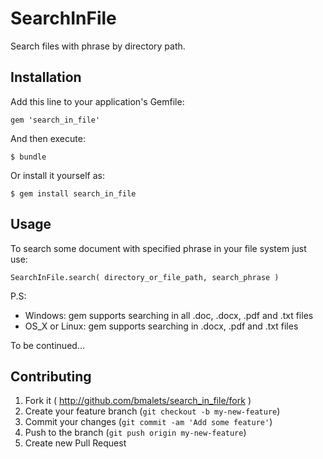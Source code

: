 # SearchInFile

Search files with phrase by directory path.

## Installation

Add this line to your application's Gemfile:

    gem 'search_in_file'

And then execute:

    $ bundle

Or install it yourself as:

    $ gem install search_in_file

## Usage

To search some document with specified phrase in your file system just use:

	SearchInFile.search( directory_or_file_path, search_phrase )

P.S:       
  - Windows: gem supports searching in all .doc, .docx, .pdf and .txt files 
  - OS_X or Linux: gem supports searching in .docx, .pdf and .txt files

To be continued...

## Contributing

1. Fork it ( http://github.com/bmalets/search_in_file/fork )
2. Create your feature branch (`git checkout -b my-new-feature`)
3. Commit your changes (`git commit -am 'Add some feature'`)
4. Push to the branch (`git push origin my-new-feature`)
5. Create new Pull Request
